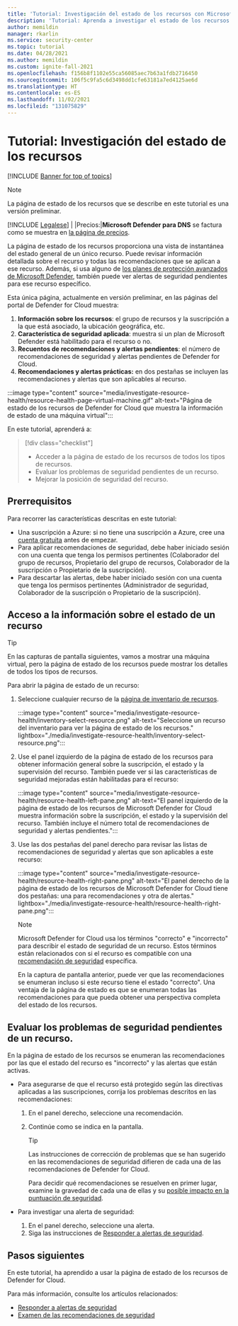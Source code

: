 ```yaml
---
title: 'Tutorial: Investigación del estado de los recursos con Microsoft Defender for Cloud'
description: 'Tutorial: Aprenda a investigar el estado de los recursos con Microsoft Defender for Cloud.'
author: memildin
manager: rkarlin
ms.service: security-center
ms.topic: tutorial
ms.date: 04/28/2021
ms.author: memildin
ms.custom: ignite-fall-2021
ms.openlocfilehash: f156b8f1102e55ca56085aec7b63a1fdb2716450
ms.sourcegitcommit: 106f5c9fa5c6d3498dd1cfe63181a7ed4125ae6d
ms.translationtype: HT
ms.contentlocale: es-ES
ms.lasthandoff: 11/02/2021
ms.locfileid: "131075829"
---
```

# <a name="tutorial-investigate-the-health-of-your-resources"></a>Tutorial: Investigación del estado de los recursos

[!INCLUDE [Banner for top of topics](./includes/banner.md)]

> [!NOTE]
> La página de estado de los recursos que se describe en este tutorial es una versión preliminar.
> 
> [!INCLUDE [Legalese](../../includes/security-center-preview-legal-text.md)] | |Precios:|**Microsoft Defender para DNS** se factura como se muestra en [la página de precios](https://azure.microsoft.com/pricing/details/security-center/).

La página de estado de los recursos proporciona una vista de instantánea del estado general de un único recurso. Puede revisar información detallada sobre el recurso y todas las recomendaciones que se aplican a ese recurso. Además, si usa alguno de [los planes de protección avanzados de Microsoft Defender](defender-for-cloud-introduction.md), también puede ver alertas de seguridad pendientes para ese recurso específico.

Esta única página, actualmente en versión preliminar, en las páginas del portal de Defender for Cloud muestra:

1. **Información sobre los recursos**: el grupo de recursos y la suscripción a la que está asociado, la ubicación geográfica, etc.
1. **Característica de seguridad aplicada**: muestra si un plan de Microsoft Defender está habilitado para el recurso o no.
1. **Recuentos de recomendaciones y alertas pendientes**: el número de recomendaciones de seguridad y alertas pendientes de Defender for Cloud.
1. **Recomendaciones y alertas prácticas:** en dos pestañas se incluyen las recomendaciones y alertas que son aplicables al recurso.

:::image type="content" source="media/investigate-resource-health/resource-health-page-virtual-machine.gif" alt-text="Página de estado de los recursos de Defender for Cloud que muestra la información de estado de una máquina virtual":::

En este tutorial, aprenderá a:

> [!div class="checklist"]
> * Acceder a la página de estado de los recursos de todos los tipos de recursos.
> * Evaluar los problemas de seguridad pendientes de un recurso.
> * Mejorar la posición de seguridad del recurso.

## <a name="prerequisites"></a>Prerrequisitos

Para recorrer las características descritas en este tutorial:

- Una suscripción a Azure: si no tiene una suscripción a Azure, cree una [cuenta gratuita](https://azure.microsoft.com/free/) antes de empezar.
- Para aplicar recomendaciones de seguridad, debe haber iniciado sesión con una cuenta que tenga los permisos pertinentes (Colaborador del grupo de recursos, Propietario del grupo de recursos, Colaborador de la suscripción o Propietario de la suscripción).
- Para descartar las alertas, debe haber iniciado sesión con una cuenta que tenga los permisos pertinentes (Administrador de seguridad, Colaborador de la suscripción o Propietario de la suscripción).

##  <a name="access-the-health-information-for-a-resource"></a>Acceso a la información sobre el estado de un recurso

> [!TIP]
> En las capturas de pantalla siguientes, vamos a mostrar una máquina virtual, pero la página de estado de los recursos puede mostrar los detalles de todos los tipos de recursos. 

Para abrir la página de estado de un recurso:

1. Seleccione cualquier recurso de la [página de inventario de recursos](asset-inventory.md).

    :::image type="content" source="media/investigate-resource-health/inventory-select-resource.png" alt-text="Seleccione un recurso del inventario para ver la página de estado de los recursos." lightbox="./media/investigate-resource-health/inventory-select-resource.png":::

1. Use el panel izquierdo de la página de estado de los recursos para obtener información general sobre la suscripción, el estado y la supervisión del recurso. También puede ver si las características de seguridad mejoradas están habilitadas para el recurso:

    :::image type="content" source="media/investigate-resource-health/resource-health-left-pane.png" alt-text="El panel izquierdo de la página de estado de los recursos de Microsoft Defender for Cloud muestra información sobre la suscripción, el estado y la supervisión del recurso. También incluye el número total de recomendaciones de seguridad y alertas pendientes.":::

1. Use las dos pestañas del panel derecho para revisar las listas de recomendaciones de seguridad y alertas que son aplicables a este recurso:

    :::image type="content" source="media/investigate-resource-health/resource-health-right-pane.png" alt-text="El panel derecho de la página de estado de los recursos de Microsoft Defender for Cloud tiene dos pestañas: una para recomendaciones y otra de alertas." lightbox="./media/investigate-resource-health/resource-health-right-pane.png":::

    > [!NOTE]
    > Microsoft Defender for Cloud usa los términos "correcto" e "incorrecto" para describir el estado de seguridad de un recurso. Estos términos están relacionados con si el recurso es compatible con una [recomendación de seguridad](security-policy-concept.md#what-is-a-security-recommendation) específica.
    >
    > En la captura de pantalla anterior, puede ver que las recomendaciones se enumeran incluso si este recurso tiene el estado "correcto". Una ventaja de la página de estado es que se enumeran todas las recomendaciones para que pueda obtener una perspectiva completa del estado de los recursos. 


## <a name="evaluate-the-outstanding-security-issues-for-a-resource"></a>Evaluar los problemas de seguridad pendientes de un recurso.

En la página de estado de los recursos se enumeran las recomendaciones por las que el estado del recurso es "incorrecto" y las alertas que están activas. 

- Para asegurarse de que el recurso está protegido según las directivas aplicadas a las suscripciones, corrija los problemas descritos en las recomendaciones:
    1. En el panel derecho, seleccione una recomendación.
    1. Continúe como se indica en la pantalla.

        > [!TIP]
        > Las instrucciones de corrección de problemas que se han sugerido en las recomendaciones de seguridad difieren de cada una de las recomendaciones de Defender for Cloud.
        >
        > Para decidir qué recomendaciones se resuelven en primer lugar, examine la gravedad de cada una de ellas y su [posible impacto en la puntuación de seguridad](secure-score-security-controls.md#security-controls-and-their-recommendations).

- Para investigar una alerta de seguridad:
    1. En el panel derecho, seleccione una alerta.
    1. Siga las instrucciones de [Responder a alertas de seguridad](managing-and-responding-alerts.md#respond-to-security-alerts).


## <a name="next-steps"></a>Pasos siguientes

En este tutorial, ha aprendido a usar la página de estado de los recursos de Defender for Cloud.

Para más información, consulte los artículos relacionados:

- [Responder a alertas de seguridad](managing-and-responding-alerts.md#respond-to-security-alerts)
- [Examen de las recomendaciones de seguridad](review-security-recommendations.md)
